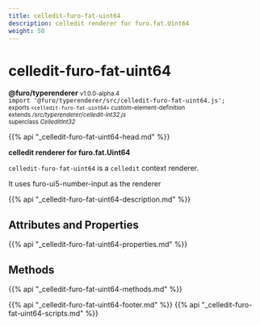 ```yaml
---
title: celledit-furo-fat-uint64
description: celledit renderer for furo.fat.Uint64
weight: 50
---
```


# celledit-furo-fat-uint64
**@furo/typerenderer** <small>v1.0.0-alpha.4</small>
<br>`import '@furo/typerenderer/src/celledit-furo-fat-uint64.js';`<small>
<br>exports `<celledit-furo-fat-uint64>` custom-element-definition
<br>extends */src/typerenderer/celledit-int32.js*
<br>superclass *CelleditInt32*</small>

{{% api "_celledit-furo-fat-uint64-head.md" %}}

**celledit renderer for furo.fat.Uint64**

`celledit-furo-fat-uint64` is a `celledit` context renderer.

It uses furo-ui5-number-input as the renderer

{{% api "_celledit-furo-fat-uint64-description.md" %}}


## Attributes and Properties
{{% api "_celledit-furo-fat-uint64-properties.md" %}}



## Methods
{{% api "_celledit-furo-fat-uint64-methods.md" %}}





{{% api "_celledit-furo-fat-uint64-footer.md" %}}
{{% api "_celledit-furo-fat-uint64-scripts.md" %}}
